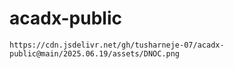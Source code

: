 # acadx-public

```
https://cdn.jsdelivr.net/gh/tusharneje-07/acadx-public@main/2025.06.19/assets/DNOC.png

```